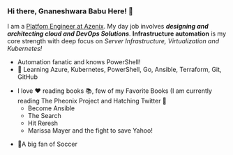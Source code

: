 ### Hi there, Gnaneshwara Babu Here! 👋

<!--
**code2gnana/code2gnana** is a ✨ _special_ ✨ repository because its `README.md` (this file) appears on your GitHub profile.
-->
I am a [Platfom Engineer at Azenix](https://www.linkedin.com/in/gnaneshwara-babu/). My day job involves ***designing and architecting cloud and DevOps Solutions***. **Infrastructure automation** is my core strength with deep focus on *Server Infrastructure, Virtualization and Kubernetes!*

- Automation fanatic and knows PowerShell!
- 🌻 Learning Azure, Kubernetes, PowerShell, Go, Ansible, Terraform, Git, GitHub
* I love :heart: reading books 📚, few of my Favorite Books (I am currently reading The Pheonix Project and Hatching Twitter 🥚
  * Become Ansible
  * The Search
  * Hit Reresh
  * Marissa Mayer and the fight to save Yahoo!
- 🏅A big fan of Soccer

<!--- 🔭 I’m currently working on ...
- 🌱 I’m currently learning ...
- 👯 I’m looking to collaborate on ...
- 🤔 I’m looking for help with ...
- 💬 Ask me about ...
- 📫 How to reach me: ...
- 😄 Pronouns: ...
- ⚡ Fun fact: ...
-->
